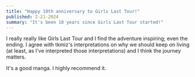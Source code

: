 ```yaml
---
title: "Happy 10th anniversary to Girls Last Tour!"
published: 2-21-2024
summary: "It's been 10 years since Girls Last Tour started!"
---
```


I really really like Girls Last Tour and I find the adventure inspiring; even the ending. I agree with tkmiz's interpretations on why we should keep on living (at least, as I've interpreted those interpretations) and I think the journey matters.

It's a good manga. I highly recommend it.
